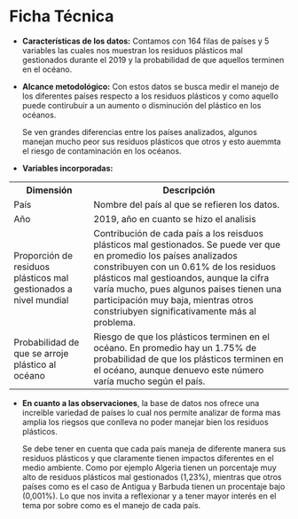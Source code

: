 
# Ficha Técnica 
- **Características de los datos:** Contamos con 164 filas de países y 5 variables las cuales nos muestran los residuos plásticos mal gestionados durante el 2019 y la probabilidad de que aquellos terminen en el océano. 

- **Alcance metodológico:** 
Con estos datos se busca medir el manejo de los diferentes países respecto a los residuos plásticos y como aquello puede contirubuir a un aumento o disminución del plástico en los océanos.

    Se ven grandes diferencias entre los países analizados, algunos manejan mucho peor sus residuos plásticos que otros y esto auemmta el riesgo de contaminación en los océanos.
- **Variables incorporadas:**        

 <table>
  <tr>
    <th>Dimensión</th>
    <th>Descripción</th>
  </tr>
  <tr>
    <td>País</td>
    <td>Nombre del país al que se refieren los datos.</td>
  
  <tr>
    <td>Año</td>
    <td> 2019, año en cuanto se hizo el analisis</td>
  </tr>
  <tr>
    <td> Proporción de residuos plásticos mal gestionados a nivel mundial</td> 
    <td>Contribución de cada país a los reisduos plásticos mal gestionados. Se puede ver que en promedio los países analizados constribuyen con un 0.61% de los residuos plásticos mal gestioandos, aunque la cifra varía mucho, pues algunos paises tienen una participación muy baja, mientras otros constriubyen significativamente más al problema.</td>
  </tr>
  <tr>
    <td>Probabilidad de que se arroje plástico al océano</td>
    <td>Riesgo de que los plásticos terminen en el océano. En promedio hay un 1.75% de probabilidad de que los plásticos terminen en el océano, aunque denuevo este número varía mucho según el país. </td>
  </tr>
</table>

                 
- **En cuanto a las observaciones**, la base de datos nos ofrece una increible variedad de países lo cual nos permite analizar de forma mas amplia los riegsos que conlleva no poder manejar bien los residuos plásticos.

    Se debe tener en cuenta que cada país maneja de diferente manera sus residuos plásticos y que claramente tienen impactos diferentes en el medio ambiente. Como por ejemplo Algeria tienen un porcentaje muy alto de residuos plásticos mal gestionados
(1,23%), mientras que otros países como es el caso de Antigua y Barbuda tienen un procentaje bajo (0,001%). Lo que nos invita a reflexionar y a tener mayor interés en el tema por sobre como es el manejo de cada país.
